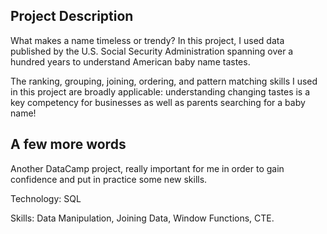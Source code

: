 ## Project Description
What makes a name timeless or trendy? In this project, I used data published by the U.S. Social Security Administration spanning over a hundred years to understand American baby name tastes.

The ranking, grouping, joining, ordering, and pattern matching skills I used in this project are broadly applicable: understanding changing tastes is a key competency for businesses as well as parents searching for a baby name!

## A few more words

Another DataCamp project, really important for me in order to gain confidence and put in practice some new skills.

Technology: SQL

Skills: Data Manipulation, Joining Data, Window Functions, CTE.

